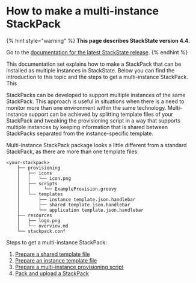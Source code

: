 # How to make a multi-instance StackPack

{% hint style="warning" %}
**This page describes StackState version 4.4.**

Go to the [documentation for the latest StackState release](https://docs.stackstate.com/).
{% endhint %}

This documentation set explains how to make a StackPack that can be installed as multiple instances in StackState. Below you can find the introduction to this topic and the steps to get a multi-instance StackPack. This

StackPacks can be developed to support multiple instances of the same StackPack. This approach is useful in situations when there is a need to monitor more than one environment within the same technology. Multi-instance support can be achieved by splitting template files of your StackPack and tweaking the provisioning script in a way that supports multiple instances by keeping information that is shared between StackPacks separated from the instance-specific template.

Multi-instance StackPack package looks a little different from a standard StackPack, as there are more than one template files:

```text
<your-stackpack>
    ├── provisioning
    │   ├── icons
    │   |   └── icon.png
    │   ├── scripts
    │   │     └── ExampleProvision.groovy
    │   └── templates
    │       ├── instance template.json.handlebar
    │       ├── shared template.json.handlebar
    │       └── application template.json.handlebar
    ├── resources
    │   ├── logo.png
    │   └── overview.md
    └── stackpack.conf
```

Steps to get a multi-instance StackPack:

1. [Prepare a shared template file](prepare_shared_template.md)
2. [Prepare an instance template file](prepare_instance_template_file.md)
3. [Prepare a multi-instance provisioning script](prepare_multi-instance_provisioning_script.md)
4. [Pack and upload a StackPack](how_to_pack_and_upload_stackpack.md)

